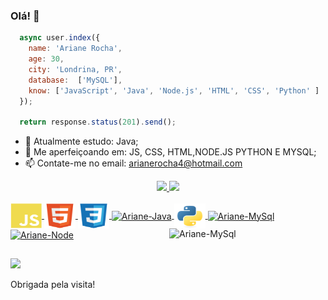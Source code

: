 ### Olá! 👋 

  
```javascript
  async user.index({
    name: 'Ariane Rocha',
    age: 30,
    city: 'Londrina, PR',
    database:  ['MySQL'],
    know: ['JavaScript', 'Java', 'Node.js', 'HTML', 'CSS', 'Python' ]
  });
  
  return response.status(201).send();
```


- 🌱 Atualmente estudo: Java;
- 📜 Me aperfeiçoando em: JS, CSS, HTML,NODE.JS PYTHON E MYSQL;
- 📫 Contate-me no email: arianerocha4@hotmail.com

<div align="center">
  <a href="https://github.com/arianerfrancisco">
  <img height="180em" src="https://github-readme-stats.vercel.app/api?username=arianerfrancisco&show_icons=true&theme=dracula&include_all_commits=true&count_private=true"/>
  <img height="180em" src="https://github-readme-stats.vercel.app/api/top-langs/?username=arianerfrancisco&layout=compact&langs_count=7&theme=dracula"/>
</div>
<div style="display: inline_block"><br>
  <img align="center" alt="Ariane-Js" height="40" width="50" src="https://raw.githubusercontent.com/devicons/devicon/master/icons/javascript/javascript-plain.svg">
  <img align="center" alt="Ariane-HTML" height="40" width="50" src="https://raw.githubusercontent.com/devicons/devicon/master/icons/html5/html5-original.svg">
  <img align="center" alt="Ariane-CSS" height="40" width="50" src="https://raw.githubusercontent.com/devicons/devicon/master/icons/css3/css3-original.svg">
  <img align="center" alt="Ariane-Java" height="40" width="50" src="https://img.shields.io/badge/Java-ED8B00?style=for-the-badge&logo=java&logoColor=white">
  <img align="center" alt="Ariane-Python" height="40" width="50" src="https://raw.githubusercontent.com/devicons/devicon/master/icons/python/python-original.svg">
  <img align="center" alt="Ariane-MySql" height="40" width="50" src="https://img.shields.io/badge/MySQL-00000F?style=for-the-badge&logo=mysql&logoColor=white"> 
  <img align="center" alt="Ariane-Node" height="40" width="50" src="https://img.shields.io/badge/Node.js-43853D?style=for-the-badge&logo=node.js&logoColor=white"> 
  <img align="right" alt="Ariane-MySql" height="180" width="250" src="https://media.giphy.com/media/YmbxC8Bkj9bZ4yu4Le/giphy.gif"> 
  
  
##

  <div> 

  <a href="www.linkedin.com/in/ariane-rocha-112430ab" target="_blank"><img src="https://img.shields.io/badge/-LinkedIn-%230077B5?style=for-the-badge&logo=linkedin&logoColor=white" target="_blank"></a> 
     
    
 
   
    
</div>
  
Obrigada pela visita!

   
